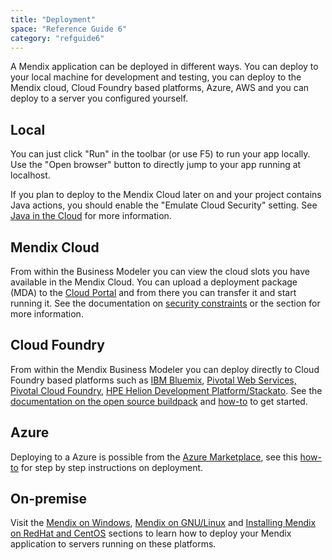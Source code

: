 ```yaml
---
title: "Deployment"
space: "Reference Guide 6"
category: "refguide6"
---
```



A Mendix application can be deployed in different ways. You can deploy to your local machine for development and testing, you can deploy to the Mendix cloud, Cloud Foundry based platforms, Azure, AWS and you can deploy to a server you configured yourself.

## Local

You can just click "Run" in the toolbar (or use F5) to run your app locally. Use the "Open browser" button to directly jump to your app running at localhost.

If you plan to deploy to the Mendix Cloud later on and your project contains Java actions, you should enable the "Emulate Cloud Security" setting. See [Java in the Cloud](/mendixcloud/Java+in+the+Cloud) for more information.

## Mendix Cloud

From within the Business Modeler you can view the cloud slots you have available in the Mendix Cloud. You can upload a deployment package (MDA) to the [Cloud Portal](https://cloud.mendix.com) and from there you can transfer it and start running it. See the documentation on [security constraints](/mendixcloud/Security+constraints+in+the+Mendix+Cloud) or the  section for more information.

## Cloud Foundry

From within the Mendix Business Modeler you can deploy directly to Cloud Foundry based platforms such as [IBM Bluemix](/howto6/Deploy+a+Mendix+App+to+IBM+Bluemix), [Pivotal Web Services, Pivotal Cloud Foundry](/howto6/Deploy+a+Mendix+App+to+Pivotal), [HPE Helion Development Platform/Stackato](/howto6/Deploy+a+Mendix+App+to+HP+Helion). See the [documentation on the open source buildpack](https://github.com/mendix/cf-mendix-buildpack) and [how-to](/howto6/Deploy+a+Mendix+App+to+Cloud+Foundry) to get started.

## Azure

Deploying to a Azure is possible from the [Azure Marketplace](https://azure.microsoft.com/en-us/marketplace/partners/mendix/mendix-pro/), see this [how-to](/mendixcloud/How+to+deploy+a+Mendix+app+on+Azure) for step by step instructions on deployment.

## On-premise

Visit the [Mendix on Windows](/howto6/Deploy+Mendix+on+Microsoft+Windows), [Mendix on GNU/Linux](/howto6/Installing+Mendix+on+Debian+GNU+Linux) and [Installing Mendix on RedHat and CentOS](/howto6/Installing+Mendix+on+RedHat+and+CentOS) sections to learn how to deploy your Mendix application to servers running on these platforms.